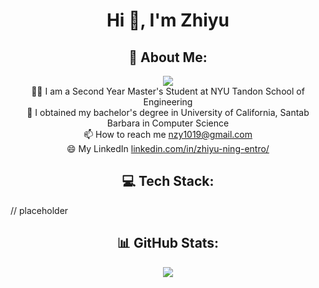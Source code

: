 <h1 align="center">Hi 👋, I'm Zhiyu</h1>

<h2 align="center">💫 About Me:</h2>
<div align="center">
<img src="https://visitcount.itsvg.in/api?id=zhiyuning&icon=0"><br>
👨‍💻 I am a Second Year Master's Student at NYU Tandon School of Engineering<br>
🤔 I obtained my bachelor's degree in University of California, Santab Barbara in Computer Science <br>
📫 How to reach me <a href="mailto:nzy1019@gmail.com">nzy1019@gmail.com</a><br>
😄 My LinkedIn <a href="https://www.linkedin.com/in/zhiyu-ning-entro/">linkedin.com/in/zhiyu-ning-entro/</a><br>
</div>

<h2 align="center">💻 Tech Stack:</h2>
// placeholder

<h2 align="center">📊 GitHub Stats:</h2>
<div align="center">
<img src="https://github-readme-stats.vercel.app/api?username=zhiyuning&theme=dark&hide_border=true&include_all_commits=true&count_private=true"><br>
</div> 
